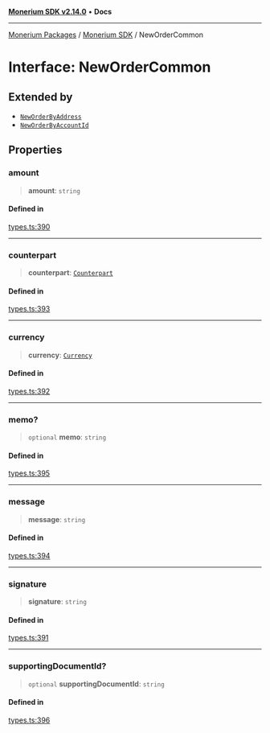 [**Monerium SDK v2.14.0**](../Packages.md) • **Docs**

***

[Monerium Packages](../../Packages.md) / [Monerium SDK](../Monerium%20SDK.md) / NewOrderCommon

# Interface: NewOrderCommon

## Extended by

- [`NewOrderByAddress`](NewOrderByAddress.md)
- [`NewOrderByAccountId`](NewOrderByAccountId.md)

## Properties

### amount

> **amount**: `string`

#### Defined in

[types.ts:390](https://github.com/monerium/js-monorepo/blob/ffeefd2a9bccc0d18acecd9390a7bfced5720c17/packages/sdk/src/types.ts#L390)

***

### counterpart

> **counterpart**: [`Counterpart`](Counterpart.md)

#### Defined in

[types.ts:393](https://github.com/monerium/js-monorepo/blob/ffeefd2a9bccc0d18acecd9390a7bfced5720c17/packages/sdk/src/types.ts#L393)

***

### currency

> **currency**: [`Currency`](../enumerations/Currency.md)

#### Defined in

[types.ts:392](https://github.com/monerium/js-monorepo/blob/ffeefd2a9bccc0d18acecd9390a7bfced5720c17/packages/sdk/src/types.ts#L392)

***

### memo?

> `optional` **memo**: `string`

#### Defined in

[types.ts:395](https://github.com/monerium/js-monorepo/blob/ffeefd2a9bccc0d18acecd9390a7bfced5720c17/packages/sdk/src/types.ts#L395)

***

### message

> **message**: `string`

#### Defined in

[types.ts:394](https://github.com/monerium/js-monorepo/blob/ffeefd2a9bccc0d18acecd9390a7bfced5720c17/packages/sdk/src/types.ts#L394)

***

### signature

> **signature**: `string`

#### Defined in

[types.ts:391](https://github.com/monerium/js-monorepo/blob/ffeefd2a9bccc0d18acecd9390a7bfced5720c17/packages/sdk/src/types.ts#L391)

***

### supportingDocumentId?

> `optional` **supportingDocumentId**: `string`

#### Defined in

[types.ts:396](https://github.com/monerium/js-monorepo/blob/ffeefd2a9bccc0d18acecd9390a7bfced5720c17/packages/sdk/src/types.ts#L396)
